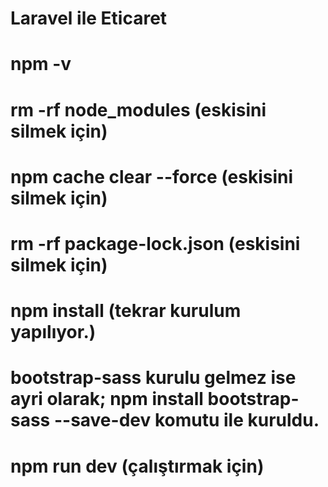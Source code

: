 # Laravel ile Eticaret

# npm -v
# rm -rf node_modules (eskisini silmek için)
# npm cache clear --force (eskisini silmek için)
# rm -rf package-lock.json (eskisini silmek için)
# npm install (tekrar kurulum yapılıyor.)
# bootstrap-sass kurulu gelmez ise ayri olarak; npm install bootstrap-sass --save-dev komutu ile kuruldu.
# npm run dev (çalıştırmak için)